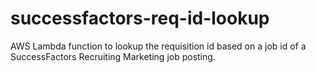 # successfactors-req-id-lookup

AWS Lambda function to lookup the requisition id based on a job id of a SuccessFactors Recruiting Marketing job posting.